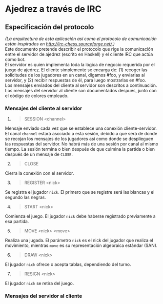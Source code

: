 # Ajedrez a través de IRC

## Especificación del protocolo

*(La arquitectura de esta aplicación así como el protocolo de comunicación están inspirados en http://irc-chess.sourceforge.net/.)*   
Este documento pretende describir el protocolo que rige la comunicación entre el servidor de ajedrez (escrito en Haskell) y el cliente IRC que actúa como bot.  
El servidor es quien implementa toda la lógica de negocio requerida por el juego de ajedrez. El cliente simplemente se encarga de: (1) recoger las solicitudes de los jugadores en un canal, digamos #foo, y enviarlas al servidor, y (2) recibir respuestas de él, para luego mostrarlas en #foo.  
Los mensajes enviados del cliente al servidor son descritos a continuación. Los mensajes del servidor al cliente son documentados después, junto con el código de colores empleado.

### Mensajes del cliente al servidor

1. > SESSION \<channel\>  

Mensaje enviado cada vez que se establece una conexión cliente-servidor. El canal `channel` estará asociado a esta sesión, debido a que será de donde se recojan los mensajes de los jugadores así como donde se desplieguen las respuestas del servidor. No habrá más de una sesión por canal al mismo tiempo. La sesión termina o bien después de que culmina la partida o bien después de un mensaje de `CLOSE`.

2. > CLOSE  

Cierra la conexión con el servidor.

3. > REGISTER \<nick\>  

Se registra el jugador `nick`. El primero que se registre será las blancas y el segundo las negras.

4. > START \<nick\>  

Comienza el juego. El jugador `nick` debe haberse registrado previamente a esa partida.

5. > MOVE \<nick\> \<move\>  

Realiza una jugada. El parámetro `nick` es el nick del jugador que realiza el movimiento, mientras `move` es su representación algebraica estándar (SAN).

6. > DRAW \<nick\>  

El jugador `nick` ofrece o acepta tablas, dependiendo del turno.

7. > RESIGN \<nick\>  

El jugador `nick` se retira del juego.


### Mensajes del servidor al cliente

